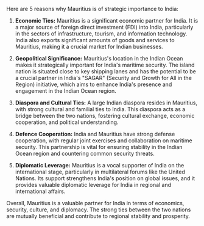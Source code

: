 Here are 5 reasons why Mauritius is of strategic importance to India:

1. **Economic Ties:** Mauritius is a significant economic partner for India. It is a major source of foreign direct investment (FDI) into India, particularly in the sectors of infrastructure, tourism, and information technology. India also exports significant amounts of goods and services to Mauritius, making it a crucial market for Indian businesses.

2. **Geopolitical Significance:** Mauritius's location in the Indian Ocean makes it strategically important for India's maritime security. The island nation is situated close to key shipping lanes and has the potential to be a crucial partner in India's "SAGAR" (Security and Growth for All in the Region) initiative, which aims to enhance India's presence and engagement in the Indian Ocean region.

3. **Diaspora and Cultural Ties:**  A large Indian diaspora resides in Mauritius, with strong cultural and familial ties to India. This diaspora acts as a bridge between the two nations, fostering cultural exchange, economic cooperation, and political understanding.

4. **Defence Cooperation:** India and Mauritius have strong defense cooperation, with regular joint exercises and collaboration on maritime security. This partnership is vital for ensuring stability in the Indian Ocean region and countering common security threats.

5. **Diplomatic Leverage:** Mauritius is a vocal supporter of India on the international stage, particularly in multilateral forums like the United Nations. Its support strengthens India's position on global issues, and it provides valuable diplomatic leverage for India in regional and international affairs. 

Overall, Mauritius is a valuable partner for India in terms of economics, security, culture, and diplomacy. The strong ties between the two nations are mutually beneficial and contribute to regional stability and prosperity. 
